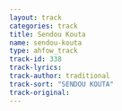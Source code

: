 ```yaml
---
layout: track
categories: track
title: Sendou Kouta
name: sendou-kouta
type: ahfow_track
track-id: 338
track-lyrics: 
track-author: traditional
track-sort: "SENDOU KOUTA"
track-original: 
---
```

